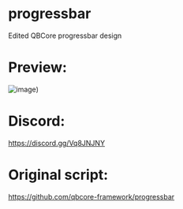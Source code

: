 # progressbar
 Edited QBCore progressbar design
# Preview:
![image](https://user-images.githubusercontent.com/99270302/172919627-47488b1d-a0be-4dbe-904d-332e878fadfb.png))
# Discord:
https://discord.gg/Vq8JNJNY
# Original script:
https://github.com/qbcore-framework/progressbar
